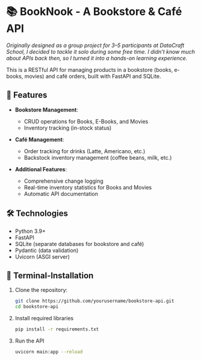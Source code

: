 # 📚 BookNook - A Bookstore & Café API
*Originally designed as a group project for 3–5 participants at DataCraft School,
I decided to tackle it solo during some free time. I didn’t know much about APIs back then,
so I turned it into a hands-on learning experience.*
 
This is a RESTful API for managing products in a bookstore (books, e-books, movies) and café orders, built with FastAPI and SQLite.

## 📖 Features

- **Bookstore Management**:
  - CRUD operations for Books, E-Books, and Movies
  - Inventory tracking (in-stock status)
  
- **Café Management**:
  - Order tracking for drinks (Latte, Americano, etc.)
  - Backstock inventory management (coffee beans, milk, etc.)
  
- **Additional Features**:
  - Comprehensive change logging
  - Real-time inventory statistics for Books and Movies
  - Automatic API documentation

## 🛠️ Technologies

- Python 3.9+
- FastAPI
- SQLite (separate databases for bookstore and café)
- Pydantic (data validation)
- Uvicorn (ASGI server)

## 🚀 Terminal-Installation

1. Clone the repository:
    ```bash 
    git clone https://github.com/yourusername/bookstore-api.git
    cd bookstore-api

2. Install required libraries
    ```bash
    pip install -r requirements.txt

3. Run the API
    ```bash
    uvicorn main:app --reload